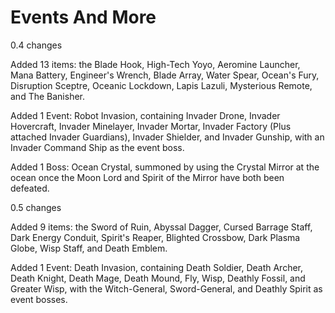 # Events And More

0.4 changes

Added 13 items: the Blade Hook, High-Tech Yoyo, Aeromine Launcher, Mana Battery, Engineer's Wrench, Blade Array, Water Spear, Ocean's Fury, Disruption Sceptre, Oceanic Lockdown, Lapis Lazuli, Mysterious Remote, and The Banisher.

Added 1 Event: Robot Invasion, containing Invader Drone, Invader Hovercraft, Invader Minelayer, Invader Mortar, Invader Factory (Plus attached Invader Guardians), Invader Shielder, and Invader Gunship, with an Invader Command Ship as the event boss.

Added 1 Boss: Ocean Crystal, summoned by using the Crystal Mirror at the ocean once the Moon Lord and Spirit of the Mirror have both been defeated.

0.5 changes

Added 9 items: the Sword of Ruin, Abyssal Dagger, Cursed Barrage Staff, Dark Energy Conduit, Spirit's Reaper, Blighted Crossbow, Dark Plasma Globe, Wisp Staff, and Death Emblem.

Added 1 Event: Death Invasion, containing Death Soldier, Death Archer, Death Knight, Death Mage, Death Mound, Fly, Wisp, Deathly Fossil, and Greater Wisp, with the Witch-General, Sword-General, and Deathly Spirit as event bosses.
